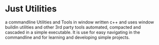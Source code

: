 # Just Utilities
a commandline Utilities and Tools in window written c++ and uses window buildin utilities and other 3rd party tools 
automated, compacted and cascaded in a simple executable. It is use for easy navigating in the commandline and for learning 
and developing simple projects.

